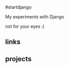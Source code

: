 #startdjango



My experiments with Django

not for your eyes :)

links
-----


projects
--------


